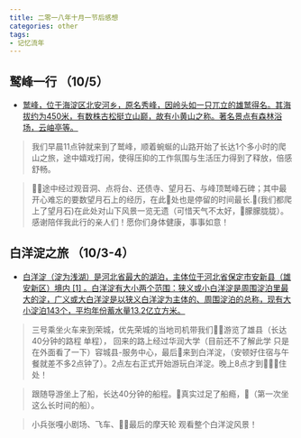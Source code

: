 ```yaml
---
title: 二零一八年十月一节后感想
categories: other
tags: 
- 记忆流年
---
```


## 鹫峰一行 （10/5）

* [鹫峰，位于海淀区北安河乡，原名秀峰，因岭头如一只兀立的雄鹫得名。其海拔约为450米，有数株古松挺立山巅，故有小黄山之称。著名景点有森林浴场，云岫亭等。](https://baike.baidu.com/item/%E9%B9%AB%E5%B3%B0)

> 我们早晨11点钟就来到了鹫峰，顺着蜿蜒的山路开始了长达1个多小时的爬山之旅，途中嬉戏打闹，使得压抑的工作氛围与生活压力得到了释放，倍感舒畅。

> 途中经过观音洞、点将台、还债寺、望月石、与峰顶鹫峰石碑；其中最开心难忘的要数望月石上的经历，在此处也是停留的时间最长.(我们都爬上了望月石)在此处对山下风景一览无遗（可惜天气不太好，朦朦胧胧）。感谢陪伴我此行的亲人们！愿你们身体健康，事事如意！


## 白洋淀之旅 （10/3-4）

* [白洋淀（淀为浅湖）是河北省最大的湖泊，主体位于河北省保定市安新县（雄安新区）境内 [1]  。白洋淀有大小两个范围：狭义或小白洋淀是周围淀泊里最大的淀，广义或大白洋淀是以狭义白洋淀为主体的、周围淀泊的总称，现有大小淀泊143个，平均年份蓄水量13.2亿立方米。](https://baike.baidu.com/item/%E7%99%BD%E6%B4%8B%E6%B7%80/236169)

> 三号乘坐火车来到荣城，优先荣城的当地司机带我们游览了雄县（长达40分钟的路程 单程）， 回来的路上经过华润大学（目前还不了解此学 只是在外面看了一下）容城县-服务中心，最后来到白洋淀，（安顿好住宿与午餐就差不多2点钟了）。2点左右正式开始游玩白洋淀。晚上8点才到住处！

> 跟随导游坐上了船，长达40分钟的船程。真实过足了船瘾，（第一次坐这么长时间的船）。

> 小兵张嘎小剧场、飞车、最后的摩天轮 观看整个白洋淀风景！